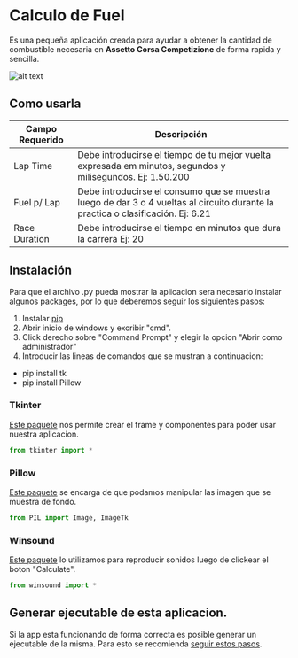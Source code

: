 # Calculo de Fuel
Es una pequeña aplicación creada para ayudar a obtener la cantidad de combustible necesaria en **Assetto Corsa Competizione** de forma rapida y sencilla.

![alt text](https://i.imgur.com/F8DRSal.png)



## Como usarla

| Campo Requerido | Descripción |
| ----------- | ----------- |
| Lap Time | Debe introducirse el tiempo de tu mejor vuelta expresada em minutos, segundos y milisegundos. Ej: 1.50.200 |
| Fuel p/ Lap | Debe introducirse el consumo que se muestra luego de dar 3 o 4 vueltas al circuito durante la practica o clasificación. Ej: 6.21|
| Race Duration | Debe introducirse el tiempo en minutos que dura la carrera Ej: 20|

## Instalación

Para que el archivo .py pueda mostrar la aplicacion sera necesario instalar algunos packages, por lo que deberemos seguir los siguientes pasos:

1. Instalar [pip](https://pypi.org/project/pip/)
2. Abrir inicio de windows y excribir "cmd".
3. Click derecho sobre "Command Prompt" y elegir la opcion "Abrir como administrador"
4. Introducir las lineas de comandos que se mustran a continuacion:

- pip install tk
- pip install Pillow

### Tkinter
[Este paquete](https://docs.python.org/es/3/library/tkinter.html) nos permite crear el frame y componentes para poder usar nuestra aplicacion.
```python
from tkinter import *
```


### Pillow
[Este paquete](https://pillow.readthedocs.io/en/stable/) se encarga de que podamos manipular las imagen que se muestra de fondo.
```python
from PIL import Image, ImageTk
```

### Winsound
[Este paquete](https://docs.python.org/3/library/winsound.html) lo utilizamos para reproducir sonidos luego de clickear el boton "Calculate".
```python
from winsound import *
```
## Generar ejecutable de esta aplicacion.
Si la app esta funcionando de forma correcta es posible generar un ejecutable de la misma. Para esto se recomienda [seguir estos pasos](https://datatofish.com/executable-pyinstaller/).


